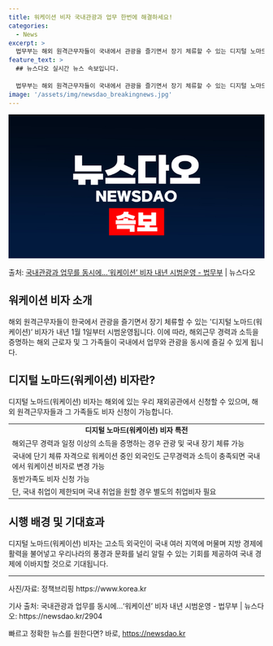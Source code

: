 ```yaml
---
title: 워케이션 비자 국내관광과 업무 한번에 해결하세요!
categories:
  - News
excerpt: >
  법무부는 해외 원격근무자들이 국내에서 관광을 즐기면서 장기 체류할 수 있는 디지털 노마드(워케이션) 비자를 …
feature_text: >
  ## 뉴스다오 실시간 뉴스 속보입니다.

  법무부는 해외 원격근무자들이 국내에서 관광을 즐기면서 장기 체류할 수 있는 디지털 노마드(워케이션) 비자를 …
image: '/assets/img/newsdao_breakingnews.jpg'
---
```


![뉴스다오 속보](/assets/img/newsdao_breakingnews.jpg)

<p>출처: <a href="https://newsdao.kr/2904" rel="dofollow">국내관광과 업무를 동시에…‘워케이션’ 비자 내년 시범운영 - 법무부</a> | 뉴스다오</p>

<h2>워케이션 비자 소개</h2>

<p data-ke-size="size16">해외 원격근무자들이 한국에서 관광을 즐기면서 장기 체류할 수 있는 '디지털 노마드(워케이션)’ 비자가 내년 1월 1일부터 시범운영됩니다. 이에 따라, 해외근무 경력과 소득을 증명하는 해외 근로자 및 그 가족들이 국내에서 업무와 관광을 동시에 즐길 수 있게 됩니다.</p>

<h2>디지털 노마드(워케이션) 비자란?</h2>

<p data-ke-size="size16">디지털 노마드(워케이션) 비자는 해외에 있는 우리 재외공관에서 신청할 수 있으며, 해외 원격근무자들과 그 가족들도 비자 신청이 가능합니다.</p>

<table>
	<tr>
		<td style="text-align: center; height: 17px;"><b>디지털 노마드(워케이션) 비자 특전</b></td>
	</tr>
	<tr>
		<td>해외근무 경력과 일정 이상의 소득을 증명하는 경우 관광 및 국내 장기 체류 가능</td>
	</tr>
	<tr>
		<td>국내에 단기 체류 자격으로 워케이션 중인 외국인도 근무경력과 소득이 충족되면 국내에서 워케이션 비자로 변경 가능</td>
	</tr>
	<tr>
		<td>동반가족도 비자 신청 가능</td>
	</tr>
	<tr>
		<td>단, 국내 취업이 제한되며 국내 취업을 원할 경우 별도의 취업비자 필요</td>
	</tr>
</table>

<h2>시행 배경 및 기대효과</h2>

<p data-ke-size="size16">디지털 노마드(워케이션) 비자는 고소득 외국인이 국내 여러 지역에 머물며 지방 경제에 활력을 불어넣고 우리나라의 풍경과 문화를 널리 알릴 수 있는 기회를 제공하여 국내 경제에 이바지할 것으로 기대됩니다.</p>

<hr>

<p data-ke-size="size16">사진/자료: 정책브리핑 https://www.korea.kr</p>

<p data-ke-size="size16">기사 출처: 국내관광과 업무를 동시에…‘워케이션’ 비자 내년 시범운영 - 법무부 | 뉴스다오: https://newsdao.kr/2904</p> 

빠르고 정확한 뉴스를 원한다면? 바로, <a href="https://newsdao.kr" rel="dofollow">https://newsdao.kr</a>


    
